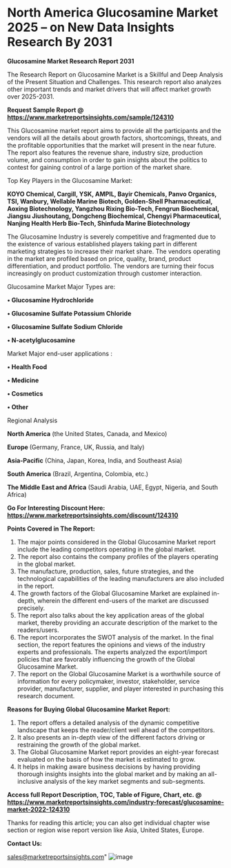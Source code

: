 # North America Glucosamine Market 2025 – on New Data Insights Research By 2031

<strong>Glucosamine Market Research Report 2031</strong>

The Research Report on Glucosamine Market is a Skillful and Deep Analysis of the Present Situation and Challenges. This research report also analyzes other important trends and market drivers that will affect market growth over 2025-2031.

<strong>Request Sample Report @ <a href=https://www.marketreportsinsights.com/sample/124310>https://www.marketreportsinsights.com/sample/124310</a></strong>

This Glucosamine market report aims to provide all the participants and the vendors will all the details about growth factors, shortcomings, threats, and the profitable opportunities that the market will present in the near future. The report also features the revenue share, industry size, production volume, and consumption in order to gain insights about the politics to contest for gaining control of a large portion of the market share.

Top Key Players in the Glucosamine Market:

<strong>KOYO Chemical, Cargill, YSK, AMPIL, Bayir Chemicals, Panvo Organics, TSI, Wanbury, Wellable Marine Biotech, Golden-Shell Pharmaceutical, Aoxing Biotechnology, Yangzhou Rixing Bio-Tech, Fengrun Biochemical, Jiangsu Jiushoutang, Dongcheng Biochemical, Chengyi Pharmaceutical, Nanjing Health Herb Bio-Tech, Shinfuda Marine Biotechnology</strong>

The Glucosamine Industry is severely competitive and fragmented due to the existence of various established players taking part in different marketing strategies to increase their market share. The vendors operating in the market are profiled based on price, quality, brand, product differentiation, and product portfolio. The vendors are turning their focus increasingly on product customization through customer interaction.

Glucosamine Market Major Types are:

<strong>• Glucosamine Hydrochloride

• Glucosamine Sulfate Potassium Chloride

• Glucosamine Sulfate Sodium Chloride

• N-acetylglucosamine</strong>

Market Major end-user applications :

<strong>• Health Food

• Medicine

• Cosmetics

• Other</strong>

Regional Analysis

</u><strong><b>North America</b></strong> (the United States, Canada, and Mexico)

<strong><b>Europe </b></strong>(Germany, France, UK, Russia, and Italy)

<strong><b>Asia-Pacific</b></strong> (China, Japan, Korea, India, and Southeast Asia)

<strong><b>South America</b></strong> (Brazil, Argentina, Colombia, etc.)

<strong><b>The Middle East and Africa</b></strong> (Saudi Arabia, UAE, Egypt, Nigeria, and South Africa)

<strong>Go For Interesting Discount Here: <a href=https://www.marketreportsinsights.com/discount/124310>https://www.marketreportsinsights.com/discount/124310</a></strong>

<strong>Points Covered in The Report:</strong>
<ol>
  <li>The major points considered in the Global Glucosamine Market report include the leading competitors operating in the global market.</li>
  <li>The report also contains the company profiles of the players operating in the global market.</li>
  <li>The manufacture, production, sales, future strategies, and the technological capabilities of the leading manufacturers are also included in the report.</li>
  <li>The growth factors of the Global Glucosamine Market are explained in-depth, wherein the different end-users of the market are discussed precisely.</li>
  <li>The report also talks about the key application areas of the global market, thereby providing an accurate description of the market to the readers/users.</li>
  <li>The report incorporates the SWOT analysis of the market. In the final section, the report features the opinions and views of the industry experts and professionals. The experts analyzed the export/import policies that are favorably influencing the growth of the Global Glucosamine Market.</li>
  <li>The report on the Global Glucosamine Market is a worthwhile source of information for every policymaker, investor, stakeholder, service provider, manufacturer, supplier, and player interested in purchasing this research document.</li>
</ol>
<strong>Reasons for Buying Global Glucosamine Market Report:</strong>

<ol>
  <li>The report offers a detailed analysis of the dynamic competitive landscape that keeps the reader/client well ahead of the competitors.</li>
  <li>It also presents an in-depth view of the different factors driving or restraining the growth of the global market.</li>
  <li>The Global Glucosamine Market report provides an eight-year forecast evaluated on the basis of how the market is estimated to grow.</li>
  <li>It helps in making aware business decisions by having providing thorough insights insights into the global market and by making an all-inclusive analysis of the key market segments and sub-segments.</li>
</ol>
<strong>Access full Report Description, TOC, Table of Figure, Chart, etc. @ <a href=https://www.marketreportsinsights.com/industry-forecast/glucosamine-market-2022-124310>https://www.marketreportsinsights.com/industry-forecast/glucosamine-market-2022-124310</a></strong>


Thanks for reading this article; you can also get individual chapter wise section or region wise report version like Asia, United States, Europe.

<strong>Contact Us:</strong>

sales@marketreportsinsights.com"
![image](https://github.com/user-attachments/assets/ee0759ac-4124-46fe-b18b-126e6ba91827)
